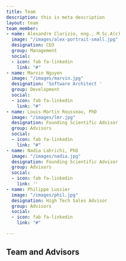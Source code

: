 ```yaml
---
title: Team
description: this is meta description
layout: team
team_member:
- name: Alexandre Clarizio, eng., M.Sc.A(c)
  image: "/images/alex-portrait-small.jpg"
  designation: CEO
  group: Management
  social:
  - icon: fab fa-linkedin
    link: "#"
- name: Marvin Nguyen
  image: "/images/marvin.jpg"
  designation: 'Software Architect '
  group: Development
  social:
  - icon: fab fa-linkedin
    link: "#"
- name: Louis-Martin Rousseau, PhD
  image: "/images/lmr.jpg"
  designation: Founding Scientific Advisor
  group: Advisors
  social:
  - icon: fab fa-linkedin
    link: "#"
- name: Nadia Lahrichi, PhD
  image: "/images/nadia.jpg"
  designation: Founding Scientific Advisor
  group: Advisors
  social:
  - icon: fab fa-linkedin
    link: ''
- name: Philippe Lussier
  image: "/images/phil.jpg"
  designation: High Tech Sales Advisor
  group: Advisors
  social:
  - icon: fab fa-linkedin
    link: "#"

---
```

## **Team and Advisors**